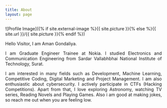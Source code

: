 ```yaml
---
title: About
layout: page
---
```

![Profile Image]({% if site.external-image %}{{ site.picture }}{% else %}{{ site.url }}/{{ site.picture }}{% endif %})


<style>
div.a
{
	text-align: justify
}
</style>


<p>Hello Visitor, I am Aman Gondaliya.</p>

<div class="a">
<p>I am Graduate Engineer Trainee at Nokia. I studied Electronics and Communication Engineering from Sardar Vallabhbhai National Institute of Technology, Surat.
</p>
</div>

<div class = "a">
<p>I am interested in many fields such as Development, Machine Learning, Competitive Coding, Digital Marketing and Project Management. I am also enthusiastic about cybersecurity. I actively participate in CTFs (Hacking Competitions). Apart from that, I love exploring Astronomy, watching TV series, Reading Novels and Playing Games. Also i am good at making jokes, so reach me out when you are feeling low.</p>
</div>
